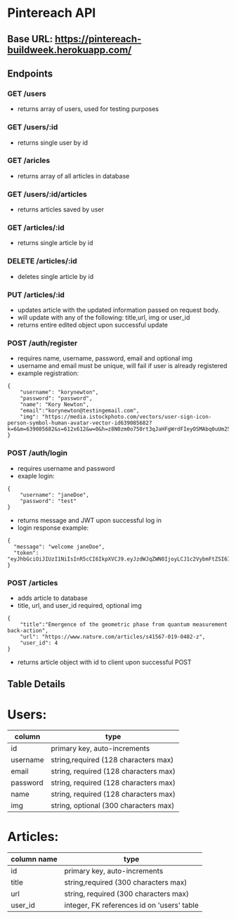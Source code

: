# Pintereach API

## Base URL: https://pintereach-buildweek.herokuapp.com/

## Endpoints

### GET /users

- returns array of users, used for testing purposes

### GET /users/:id

- returns single user by id

### GET /aricles

- returns array of all articles in database

### GET /users/:id/articles

- returns articles saved by user

### GET /articles/:id

- returns single article by id

### DELETE /articles/:id

- deletes single article by id

### PUT /articles/:id

- updates article with the updated information passed on request body.
- will update with any of the following: title,url, img or user_id
- returns entire edited object upon successful update

### POST /auth/register

- requires name, username, password, email and optional img
- username and email must be unique, will fail if user is already registered
- example registration:

```
{
	"username": "korynewton",
	"password": "password",
	"name": "Kory Newton",
	"email":"korynewton@testingemail.com",
	"img": "https://media.istockphoto.com/vectors/user-sign-icon-person-symbol-human-avatar-vector-id639085682?k=6&m=639085682&s=612x612&w=0&h=z8N0zm0o750rt3qJaHFgWrdFIeyOSMAbq0uUm25bTm4="
}
```

### POST /auth/login

- requires username and password
- exaple login:

```
{
	"username": "janeDoe",
	"password": "test"
}
```

- returns message and JWT upon successful log in
- login response example:

```
{
  "message": "welcome janeDoe",
  "token": "eyJhbGciOiJIUzI1NiIsInR5cCI6IkpXVCJ9.eyJzdWJqZWN0IjoyLCJ1c2VybmFtZSI6ImphbmVEb2UiLCJyb2xlcyI6WyJVc2VyIl0sImlhdCI6MTU1NTM4MDQxMywiZXhwIjoxNTU1NDY2ODEzfQ.P6bGrwC_4uNu9aKK2_C2YWcs0EdChOJIGeQ6EIje5no"
}
```

### POST /articles

- adds article to database
- title, url, and user_id required, optional img

```
{
	"title":"Emergence of the geometric phase from quantum measurement back-action",
	"url": "https://www.nature.com/articles/s41567-019-0482-z",
	"user_id": 4
}
```

- returns article object with id to client upon successful POST

## Table Details

# Users:

| column   | type                                  |
| -------- | ------------------------------------- |
| id       | primary key, auto-increments          |
| username | string,required (128 characters max)  |
| email    | string, required (128 characters max) |
| password | string, required (128 characters max) |
| name     | string, required (128 characters max) |
| img      | string, optional (300 characters max) |

# Articles:

| column name | type                                       |
| ----------- | ------------------------------------------ |
| id          | primary key, auto-increments               |
| title       | string,required (300 characters max)       |
| url         | string, required (300 characters max)      |
| user_id     | integer, FK references id on 'users' table |
